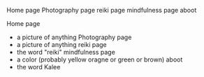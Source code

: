 Home page
Photography page
reiki page
mindfulness page
aboot



Home page
  - a picture of anything
Photography page
  - a picture of anything
reiki page
  - the word "reiki"
mindfulness page
  - a color (probably yellow oragne or green or brown)
aboot
  - the word Kalee
